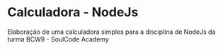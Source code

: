 # Calculadora - NodeJs
Elaboração de uma calculadora simples para a disciplina de NodeJs da turma BCW9 - SoulCode Academy
